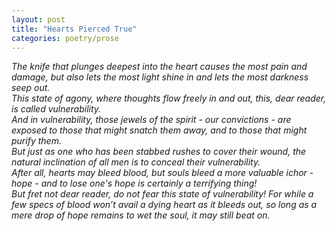 ```yaml
---
layout: post
title: "Hearts Pierced True"
categories: poetry/prose
---
```

*The knife that plunges deepest into the heart causes the most pain and damage, but also lets the most light shine in and lets the most darkness seep out.*\
*This state of agony, where thoughts flow freely in and out, this, dear reader, is called vulnerability.*\
*And in vulnerability, those jewels of the spirit - our convictions - are exposed to those that might snatch them away, and to those that might purify them.*\
*But just as one who has been stabbed rushes to cover their wound, the natural inclination of all men is to conceal their vulnerability.*\
*After all, hearts may bleed blood, but souls bleed a more valuable ichor - hope - and to lose one's hope is certainly a terrifying thing!*\
*But fret not dear reader, do not fear this state of vulnerability! For while a few specs of blood won’t avail a dying heart as it bleeds out, so long as a mere drop of hope remains to wet the soul, it may still beat on.*